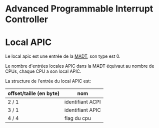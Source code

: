 # Advanced Programmable Interrupt Controller

# Local APIC

Le local apic est une entrée de la [MADT](documentation/x86_64/périphériques/MADT/), son type est 0.

Le nombre d'entrées locales APIC dans la MADT équivaut au nombre de CPUs, chaque CPU a son local APIC.

La structure de l'entrée du local APIC est:

| offset/taille (en byte) | nom              |
| ----------------------- | ---------------- |
| 2 / 1                   | identifiant ACPI |
| 3 / 1                   | identifiant APIC |
| 4 / 4                   | flag du cpu      |

